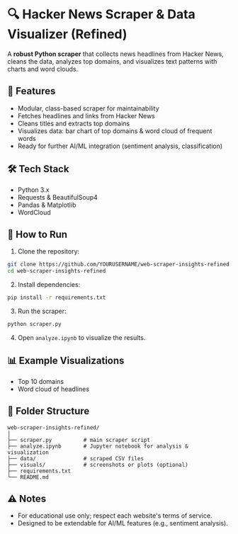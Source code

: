 # 🔍 Hacker News Scraper & Data Visualizer (Refined)

A **robust Python scraper** that collects news headlines from Hacker News, cleans the data, analyzes top domains, and visualizes text patterns with charts and word clouds.

## 🧩 Features
- Modular, class-based scraper for maintainability
- Fetches headlines and links from Hacker News
- Cleans titles and extracts top domains
- Visualizes data: bar chart of top domains & word cloud of frequent words
- Ready for further AI/ML integration (sentiment analysis, classification)

## 🛠️ Tech Stack
- Python 3.x
- Requests & BeautifulSoup4
- Pandas & Matplotlib
- WordCloud

## 🚀 How to Run

1. Clone the repository:
```bash
git clone https://github.com/YOURUSERNAME/web-scraper-insights-refined.git
cd web-scraper-insights-refined
```
2. Install dependencies:
```bash
pip install -r requirements.txt
```
3. Run the scraper:
```bash
python scraper.py
```
4. Open `analyze.ipynb` to visualize the results.

## 📊 Example Visualizations

- Top 10 domains
- Word cloud of headlines

## 📂 Folder Structure
```
web-scraper-insights-refined/
│
├── scraper.py          # main scraper script
├── analyze.ipynb       # Jupyter notebook for analysis & visualization
├── data/               # scraped CSV files
├── visuals/            # screenshots or plots (optional)
├── requirements.txt
└── README.md
```

## ⚠️ Notes
- For educational use only; respect each website's terms of service.
- Designed to be extendable for AI/ML features (e.g., sentiment analysis).

